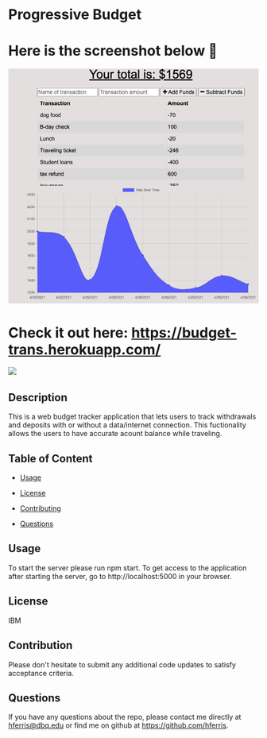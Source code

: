 # Progressive Budget
# Here is the screenshot below :star_struck:
![Alt text](/./public/imgs/Screen-Shot.png?raw=true "Screenshot")

# Check it out here: https://budget-trans.herokuapp.com/

<img src="https://img.shields.io/badge/License-IPL%201.0-blue.svg"></img>

## Description
 This is a web budget tracker application that lets users to track withdrawals and deposits with or without a data/internet connection. This fuctionality allows the users to have accurate acount balance while traveling.
## Table of Content

* [Usage](#usage)

* [License​](#license)

* [Contributing​](#contribution)

* [Questions](#questions)

## Usage
To start the server please run npm start. To get access to the application after starting the server, go to http://localhost:5000 in your browser.

## License
IBM

## Contribution
Please don't hesitate to submit any additional code updates to satisfy acceptance criteria.

## Questions
 If you have any questions about the repo, please contact me directly at hferris@dbq.edu or find me on github at https://github.com/hferris.
